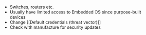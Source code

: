 - Switches, routers etc.
- Usually have limited access to Embedded OS since purpose-built devices
- Change [[Default credentials (threat vector)]]
- Check with manufacture for security updates